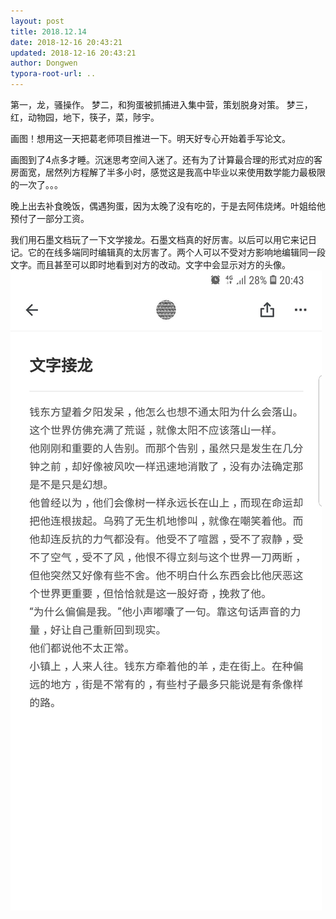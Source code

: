 ```yaml
---
layout: post
title: 2018.12.14
date: 2018-12-16 20:43:21
updated: 2018-12-16 20:43:21
author: Dongwen
typora-root-url: ..
---
```




第一，龙，骚操作。
梦二，和狗蛋被抓捕进入集中营，策划脱身对策。
梦三，红，动物园，地下，筷子，菜，陟宇。

画图！想用这一天把葛老师项目推进一下。明天好专心开始着手写论文。

画图到了4点多才睡。沉迷思考空间入迷了。还有为了计算最合理的形式对应的客房面宽，居然列方程解了半多小时，感觉这是我高中毕业以来使用数学能力最极限的一次了。。。

晚上出去补食晚饭，偶遇狗蛋，因为太晚了没有吃的，于是去阿伟烧烤。叶姐给他预付了一部分工资。

我们用石墨文档玩了一下文学接龙。石墨文档真的好厉害。以后可以用它来记日记。它的在线多端同时编辑真的太厉害了。两个人可以不受对方影响地编辑同一段文字。而且甚至可以即时地看到对方的改动。文字中会显示对方的头像。 ![](/img/in-post/x56576509.jpg)
